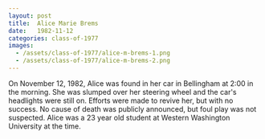 ```yaml
---
layout: post
title:  Alice Marie Brems
date:   1982-11-12
categories: class-of-1977
images:
  - /assets/class-of-1977/alice-m-brems-1.png
  - /assets/class-of-1977/alice-m-brems-2.png
---
```

On November 12, 1982, Alice was found in her car in Bellingham at 2:00 in the morning.  She was slumped over her steering wheel and the car's headlights were still on.  Efforts were made to revive her, but with no success.  No cause of death was publicly announced, but foul play was not suspected.  Alice was a 23 year old student at Western Washington University at the time.
